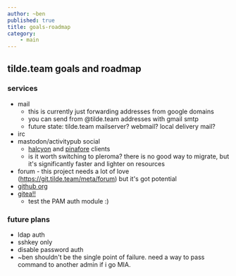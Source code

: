```yaml
---
author: ~ben
published: true
title: goals-roadmap
category: 
    - main
---
```


## tilde.team goals and roadmap

### services

* mail
    - this is currently just forwarding addresses from google domains
    - you can send from @tilde.team addresses with gmail smtp
    - future state: tilde.team mailserver? webmail? local delivery mail?
* irc
* mastodon/activitypub social
    - [halcyon](https://halcyon.tilde.team) and [pinafore](https://pinafore.bhh.sh) clients
    - is it worth switching to pleroma? there is no good way to migrate, but it's significantly faster and lighter on resources
* forum - this project needs a lot of love (https://git.tilde.team/meta/forum) but it's got potential
* [github org](https://github.com/tilde-team)
* [gitea!!](https://git.tilde.team)
    - test the PAM auth module :)


### future plans

* ldap auth
* sshkey only
* disable password auth
* ~ben shouldn't be the single point of failure. need a way to pass command to another admin if i go MIA.
